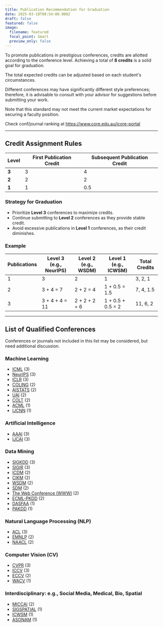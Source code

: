 ```yaml
---
title: Publication Recommendation for Graduation
date: 2025-03-18T08:54:00.000Z
draft: false
featured: false
image:
  filename: featured
  focal_point: Smart
  preview_only: false
---
```

To promote publications in prestigious conferences, credits are allotted according to the conference level. Achieving a total of **8 credits** is a solid goal for graduation.

The total expected credits can be adjusted based on each student's circumstances.

Different conferences may have significantly different style preferences; therefore, it is advisable to consult with your advisor for suggestions before submitting your work.

Note that this standard may not meet the current market expectations for securing a faculty position.

Check conf/journal ranking at https://www.core.edu.au/icore-portal

---

## Credit Assignment Rules

| Level | First Publication Credit | Subsequent Publication Credit |
|-----------------|-------------------------|------------------------------|
| **3**     | 3                        | 4                            |
| **2**     | 2                        | 2                            |
| **1**     | 1                        | 0.5                          |

### Strategy for Graduation

- Prioritize **Level 3** conferences to maximize credits.
- Continue submitting to **Level 2** conferences as they provide stable credit.
- Avoid excessive publications in **Level 1** conferences, as their credit diminishes.

### Example

| Publications | Level 3 (e.g., NeurIPS) | Level 2 (e.g., WSDM) | Level 1 (e.g., ICWSM) | Total Credits |
|-------------|----------------------|-------------------|------------------|---------------|
| 1           | 3                    | 2                 | 1                | 3, 2, 1       |
| 2           | 3 + 4 = 7             | 2 + 2 = 4         | 1 + 0.5 = 1.5    | 7, 4, 1.5     |
| 3           | 3 + 4 + 4 = 11        | 2 + 2 + 2 = 6     | 1 + 0.5 + 0.5 = 2 | 11, 6, 2     |


---

## List of Qualified Conferences

Conferences or journals not included in this list may be considered, but need additional discussion.


### Machine Learning
- [ICML](https://icml.cc/) (3)
- [NeurIPS](https://nips.cc/) (3)
- [ICLR](https://iclr.cc/) (3)
- [COLING](https://colingconference.org/) (2)
- [AISTATS](https://www.aistats.org/) (2)
- [UAI](https://www.auai.org/) (2)
- [COLT](http://learningtheory.org/) (2)
- [ACML](https://www.acml-conf.org/) (1)
- [IJCNN](https://www.ijcnn.org/) (1)

### Artificial Intelligence
- [AAAI](https://aaai.org/) (3)
- [IJCAI](https://ijcai.org/) (3)

### Data Mining
- [SIGKDD](https://www.kdd.org/) (3)
- [SIGIR](https://sigir.org/) (3)
- [ICDM](https://icdm2024.org/) (2)
- [CIKM](https://www.cikmconference.org/) (2)
- [WSDM](https://www.wsdm-conference.org/) (2)
- [SDM](https://www.siam.org/conferences/cm/conference/sdm24) (2)
- [The Web Conference (WWW)](https://www2024.thewebconf.org/) (2)
- [ECML-PKDD](https://ecmlpkdd.org/) (2)
- [DASFAA](https://dasfaa.github.io/) (1)
- [PAKDD](http://pakdd.org/) (1)

### Natural Language Processing (NLP)
- [ACL](https://www.aclweb.org/) (3)
- [EMNLP](https://2024.emnlp.org/) (2)
- [NAACL](https://naacl.org/) (2)

### Computer Vision (CV)
- [CVPR](https://cvpr.thecvf.com/) (3)
- [ICCV](https://iccv2023.thecvf.com/) (3)
- [ECCV](https://eccv.ecva.net/) (2)
- [WACV](https://wacv2024.thecvf.com/) (1)

### Interdisciplinary: e.g., Social Media, Medical, Bio, Spatial
- [MICCAI](https://www.miccai.org/) (2)
- [SIGSPATIAL](https://sigspatial.acm.org/) (1)
- [ICWSM](https://www.icwsm.org/) (1)
- [ASONAM](http://asonam.cpsc.ucalgary.ca/) (1)
